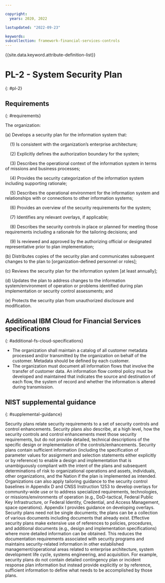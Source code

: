 ```yaml
---

copyright:
  years: 2020, 2022

lastupdated: "2022-09-23"

keywords: 
subcollection: framework-financial-services-controls
---
```


{{site.data.keyword.attribute-definition-list}}

# PL-2 - System Security Plan
{: #pl-2}

## Requirements
{: #requirements}

The organization:

(a) Develops a security plan for the information system that:

&nbsp;&nbsp;&nbsp;&nbsp;(1) Is consistent with the organization’s enterprise architecture;

&nbsp;&nbsp;&nbsp;&nbsp;(2) Explicitly defines the authorization boundary for the system;

&nbsp;&nbsp;&nbsp;&nbsp;(3) Describes the operational context of the information system in terms of missions and business processes;

&nbsp;&nbsp;&nbsp;&nbsp;(4) Provides the security categorization of the information system including supporting rationale;

&nbsp;&nbsp;&nbsp;&nbsp;(5) Describes the operational environment for the information system and relationships with or connections to other information systems;

&nbsp;&nbsp;&nbsp;&nbsp;(6) Provides an overview of the security requirements for the system;

&nbsp;&nbsp;&nbsp;&nbsp;(7) Identifies any relevant overlays, if applicable;

&nbsp;&nbsp;&nbsp;&nbsp;(8) Describes the security controls in place or planned for meeting those requirements including a rationale for the tailoring decisions; and

&nbsp;&nbsp;&nbsp;&nbsp;(9) Is reviewed and approved by the authorizing official or designated representative prior to plan implementation;

(b) Distributes copies of the security plan and communicates subsequent changes to the plan to [organization-defined personnel or roles];

(c) Reviews the security plan for the information system [at least annually];

(d) Updates the plan to address changes to the information system/environment of operation or problems identified during plan implementation or security control assessments; and

(e) Protects the security plan from unauthorized disclosure and modification.

## Additional IBM Cloud for Financial Services specifications
{: #additional-fs-cloud-specifications}

- The organization shall maintain a catalog of all customer metadata processed and/or transmitted by the organization on behalf of the customer.  Metadata should be defined by each customer.
- The organization must document all information flows that involve the transfer of customer data.  An information flow control policy must be developed and maintained that indicates the source and destination of each flow, the system of record and whether the information is altered during transmission.

## NIST supplemental guidance
{: #supplemental-guidance}

Security plans relate security requirements to a set of security controls and control enhancements. Security plans also describe, at a high level, how the security controls and control enhancements meet those security requirements, but do not provide detailed, technical descriptions of the specific design or implementation of the controls/enhancements. Security plans contain sufficient information (including the specification of parameter values for assignment and selection statements either explicitly or by reference) to enable a design and implementation that is unambiguously compliant with the intent of the plans and subsequent determinations of risk to organizational operations and assets, individuals, other organizations, and the Nation if the plan is implemented as intended. Organizations can also apply tailoring guidance to the security control baselines in Appendix D and CNSS Instruction 1253 to develop overlays for community-wide use or to address specialized requirements, technologies, or missions/environments of operation (e.g., DoD-tactical, Federal Public Key Infrastructure, or Federal Identity, Credential, and Access Management, space operations). Appendix I provides guidance on developing overlays. Security plans need not be single documents; the plans can be a collection of various documents including documents that already exist. Effective security plans make extensive use of references to policies, procedures, and additional documents (e.g., design and implementation specifications) where more detailed information can be obtained. This reduces the documentation requirements associated with security programs and maintains security-related information in other established management/operational areas related to enterprise architecture, system development life cycle, systems engineering, and acquisition. For example, security plans do not contain detailed contingency plan or incident response plan information but instead provide explicitly or by reference, sufficient information to define what needs to be accomplished by those plans.

